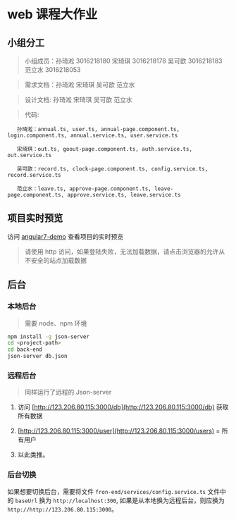 # web 课程大作业

## 小组分工
> 小组成员：孙琦淞 3016218180 宋琦琪 3016218178  吴可歆 3016218183 范立水 3016218053

> 需求文档：孙琦淞 宋琦琪 吴可歆 范立水

> 设计文档: 孙琦淞 宋琦琪 吴可歆 范立水

> 代码:
       
       孙琦淞：annual.ts, user.ts, annual-page.component.ts, login.component.ts, annual.service.ts, user.service.ts

       宋琦琪：out.ts, goout-page.component.ts, auth.service.ts, out.service.ts
       
       吴可歆：record.ts, clock-page.component.ts, config.service.ts, record.service.ts
       
       范立水：leave.ts, approve-page.component.ts, leave-page.component.ts, approve.service.ts, leave.service.ts
## 项目实时预览

访问 [angular7-demo](https://xiaofeit.gitlab.io/angular7-demo) 查看项目的实时预览

> 请使用 http 访问，如果登陆失败，无法加载数据，请点击浏览器的允许从不安全的站点加载数据

## 后台 

### 本地后台

> 需要 node、npm 环境

```bash
npm install -g json-server
cd <project-path>
cd back-end
json-server db.json
```

### 远程后台

> 同样运行了远程的 Json-server 

1. 访问 [http://123.206.80.115:3000/db](http://123.206.80.115:3000/db) 获取所有数据

2. [http://123.206.80.115:3000/user](http://123.206.80.115:3000/users) = 所有用户

3. 以此类推。

### 后台切换

如果想要切换后台，需要将文件 `fron-end/services/config.service.ts` 文件中的 `baseUrl` 换为 `http://localhost:300`, 如果是从本地换为远程后台，则应换为 `http://http://123.206.80.115:3000`。
